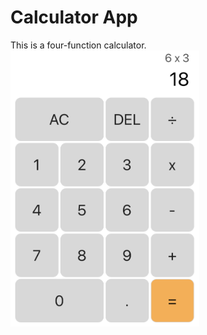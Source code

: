# Calculator App
This is a four-function calculator.\
<img src="/public/screenshot.png" width=60% height=60%>
